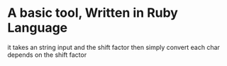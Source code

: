 # A basic tool, Written in Ruby Language

it takes an string input and the shift factor then simply convert each char depends on the shift factor
